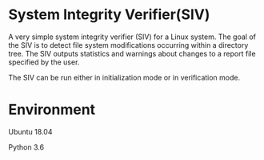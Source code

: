 # System Integrity Verifier(SIV)

A very simple system integrity verifier (SIV) for a Linux system. The goal of the SIV is to detect file system modifications occurring within a directory tree. The SIV outputs statistics and warnings about changes to a report file specified by the user.

The SIV can be run either in initialization mode or in verification mode.

# Environment

Ubuntu 18.04

Python 3.6
